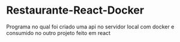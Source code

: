 # Restaurante-React-Docker

Programa no qual foi criado uma api no servidor local com docker e consumido no outro projeto feito em react

